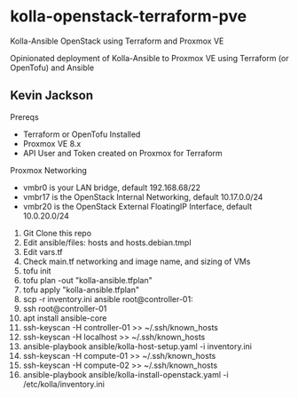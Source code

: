 # kolla-openstack-terraform-pve
Kolla-Ansible OpenStack using Terraform and Proxmox VE


Opinionated deployment of Kolla-Ansible to Proxmox VE using Terraform (or OpenTofu) and Ansible

Kevin Jackson
--
Prereqs
- Terraform or OpenTofu Installed
- Proxmox VE 8.x
- API User and Token created on Proxmox for Terraform

Proxmox Networking
- vmbr0 is your LAN bridge, default 192.168.68/22
- vmbr17 is the OpenStack Internal Networking, default 10.17.0.0/24
- vmbr20 is the OpenStack External FloatingIP Interface, default 10.0.20.0/24


1. Git Clone this repo
2. Edit ansible/files: hosts and hosts.debian.tmpl
3. Edit vars.tf
4. Check main.tf networking and image name, and sizing of VMs
5. tofu init
6. tofu plan -out "kolla-ansible.tfplan"
7. tofu apply "kolla-ansible.tfplan"
8. scp -r inventory.ini ansible root@controller-01:
9. ssh root@controller-01
10. apt install ansible-core
11. ssh-keyscan -H controller-01 >> ~/.ssh/known_hosts
12. ssh-keyscan -H localhost >> ~/.ssh/known_hosts
13. ansible-playbook ansible/kolla-host-setup.yaml -i inventory.ini
14. ssh-keyscan -H compute-01 >> ~/.ssh/known_hosts
15. ssh-keyscan -H compute-02 >> ~/.ssh/known_hosts
16. ansible-playbook ansible/kolla-install-openstack.yaml -i /etc/kolla/inventory.ini
